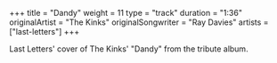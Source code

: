 +++
title = "Dandy"
weight = 11
type = "track"
duration = "1:36"
originalArtist = "The Kinks"
originalSongwriter = "Ray Davies"
artists = ["last-letters"]
+++

Last Letters' cover of The Kinks' "Dandy" from the tribute album.
